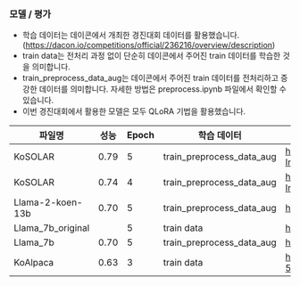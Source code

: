 ### 모델 / 평가

* 학습 데이터는 데이콘에서 개최한 경진대회 데이터를 활용했습니다. (https://dacon.io/competitions/official/236216/overview/description)
* train data는 전처리 과정 없이 단순히 데이콘에서 주어진 train 데이터를 학습한 것을 의미합니다.
* train_preprocess_data_aug는 데이콘에서 주어진 train 데이터를 전처리하고 증강한 데이터를 의미합니다. 자세한 방법은 preprocess.ipynb 파일에서 확인할 수 있습니다.
* 이번 경진대회에서 활용한 모델은 모두 QLoRA 기법을 활용했습니다.

|파일명|성능|Epoch|학습 데이터|사전학습 LLM 모델|
|-------|-------------|-----|----------|----------------|
|KoSOLAR|0.79|5|train_preprocess_data_aug|https://huggingface.co/kimwooglae/WebSquareAI-Instruct-KoSOLAR-10.7b-v0.5.34|
|KoSOLAR|0.74|4|train_preprocess_data_aug|https://huggingface.co/kimwooglae/WebSquareAI-Instruct-KoSOLAR-10.7b-v0.5.34|
|Llama-2-koen-13b|0.70|5|train_preprocess_data_aug|https://huggingface.co/beomi/llama-2-koen-13b|
|Llama_7b_original| |5|train data|https://huggingface.co/beomi/llama-2-ko-7b|
|Llama_7b|0.70|5|train_preprocess_data_aug|https://huggingface.co/beomi/llama-2-ko-7b|
|KoAlpaca|0.63|3|train data|https://huggingface.co/beomi/KoAlpaca-Polyglot-5.8B|

